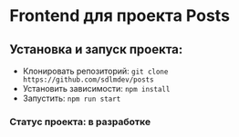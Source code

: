 # Frontend для проекта Posts

## Установка и запуск проекта:
* Клонировать репозиторий: `git clone https://github.com/sdlmdev/posts`
* Установить зависимости: `npm install`
* Запустить: `npm run start`

### Статус проекта: в разработке